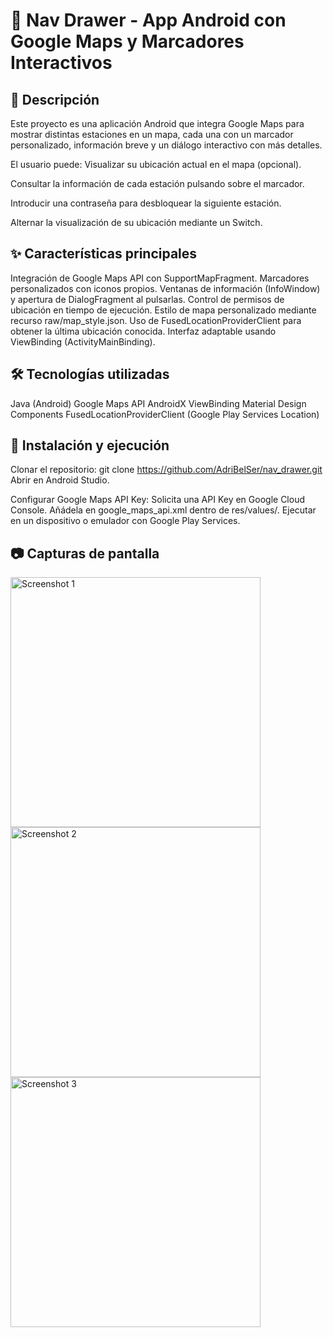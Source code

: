 # 📍 Nav Drawer - App Android con Google Maps y Marcadores Interactivos
## 📖 Descripción
Este proyecto es una aplicación Android que integra Google Maps para mostrar distintas estaciones en un mapa, cada una con un marcador personalizado, información breve y un diálogo interactivo con más detalles.

El usuario puede:
Visualizar su ubicación actual en el mapa (opcional).

Consultar la información de cada estación pulsando sobre el marcador.

Introducir una contraseña para desbloquear la siguiente estación.

Alternar la visualización de su ubicación mediante un Switch.

## ✨ Características principales
Integración de Google Maps API con SupportMapFragment.
Marcadores personalizados con iconos propios.
Ventanas de información (InfoWindow) y apertura de DialogFragment al pulsarlas.
Control de permisos de ubicación en tiempo de ejecución.
Estilo de mapa personalizado mediante recurso raw/map_style.json.
Uso de FusedLocationProviderClient para obtener la última ubicación conocida.
Interfaz adaptable usando ViewBinding (ActivityMainBinding).

## 🛠️ Tecnologías utilizadas
Java (Android)
Google Maps API
AndroidX
ViewBinding
Material Design Components
FusedLocationProviderClient (Google Play Services Location)

## 🚀 Instalación y ejecución
Clonar el repositorio:
git clone https://github.com/AdriBelSer/nav_drawer.git
Abrir en Android Studio.

Configurar Google Maps API Key:
Solicita una API Key en Google Cloud Console.
Añádela en google_maps_api.xml dentro de res/values/.
Ejecutar en un dispositivo o emulador con Google Play Services.

## 📷 Capturas de pantalla
<img alt="Screenshot 1" width="400" src="https://github.com/user-attachments/assets/423078ae-7a85-469e-8bfb-b237d942acda" />
<img alt="Screenshot 2" width="400" src="https://github.com/user-attachments/assets/2ba6cae2-519f-4a80-865c-9f4119ed2bfc" />
<img alt="Screenshot 3" width="400" src="https://github.com/user-attachments/assets/3cbc0381-7af9-4d90-ac19-a95aa7c17fb9" />
